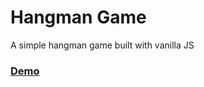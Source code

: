 # Hangman Game
A simple hangman game built with vanilla JS 

### [Demo](https://hangman.shahadulhaider.now.sh/)